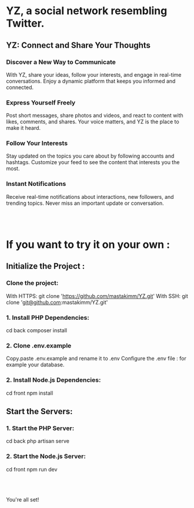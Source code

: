 # YZ, a social network resembling Twitter.

## YZ: Connect and Share Your Thoughts

### Discover a New Way to Communicate
With YZ, share your ideas, follow your interests, and engage in real-time conversations. Enjoy a dynamic platform that keeps you informed and connected.

### Express Yourself Freely
Post short messages, share photos and videos, and react to content with likes, comments, and shares. Your voice matters, and YZ is the place to make it heard.

### Follow Your Interests
Stay updated on the topics you care about by following accounts and hashtags. Customize your feed to see the content that interests you the most.

### Instant Notifications
Receive real-time notifications about interactions, new followers, and trending topics. Never miss an important update or conversation.

<br>
<br>

# If you want to try it on your own :

## Initialize the Project :

### Clone the project:

With HTTPS: git clone 'https://github.com/mastakimm/YZ.git'
With SSH: git clone 'git@github.com:mastakimm/YZ.git'


### 1. Install PHP Dependencies:
cd back
composer install

### 2. Clone .env.example
Copy.paste .env.example and rename it to .env
Configure the .env file : for example your database.

### 2. Install Node.js Dependencies:
cd front
npm install

## Start the Servers:

### 1. Start the PHP Server:
cd back
php artisan serve

### 2. Start the Node.js Server:
cd front
npm run dev

<br>
<br>
<br>
You're all set!
